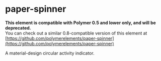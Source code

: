 paper-spinner
=============

**This element is compatible with Polymer 0.5 and lower only, and will be deprecated.**  
You can check out a similar 0.8-compatible version of this element at [https://github.com/polymerelements/paper-spinner](https://github.com/polymerelements/paper-spinner)

A material-design circular activity indicator.
